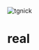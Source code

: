![tgnick](https://cdn.discordapp.com/avatars/1208476723549704205/d96f6c16c8e7aed0587fc1c470dd2723?size=1024)

# real
